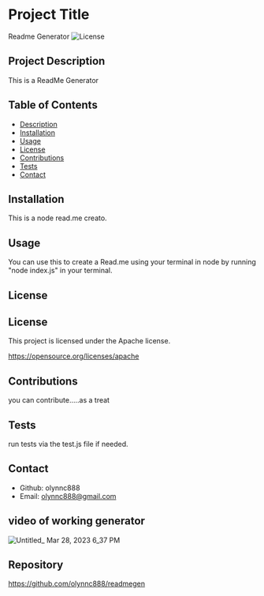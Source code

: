 
# Project Title
  Readme Generator
  ![License](https://img.shields.io/badge/license-apache-green.svg)

## Project Description
  This is a ReadMe Generator

## Table of Contents
- [Description](#description)
- [Installation](#installation)
- [Usage](#usage)
- [License](#license)
- [Contributions](#contributions)
- [Tests](#tests)
- [Contact](#contact)
  
## Installation
  This is a node read.me creato.

## Usage
  You can use this to create a Read.me using your terminal in node by running "node index.js" in your terminal.

## License
  
## License

This project is licensed under the Apache license. 

  https://opensource.org/licenses/apache

## Contributions
  you can contribute.....as a treat

## Tests
  run tests via the test.js file if needed.

## Contact
  * Github: olynnc888
  * Email: olynnc888@gmail.com
 
## video of working generator 
![Untitled_ Mar 28, 2023 6_37 PM](https://user-images.githubusercontent.com/121833930/228404215-c04395a2-5c6a-494c-bdc8-9450d236c63d.gif)

## Repository
https://github.com/olynnc888/readmegen
  
